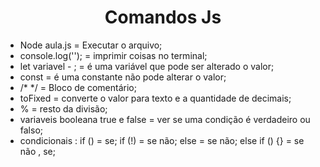 # <center>**Comandos Js**<center>



- Node aula.js = Executar o arquivo;
- console.log(''); = imprimir coisas no terminal;
- let variavel - ; = é uma variável que pode ser alterado o valor;
- const = é uma constante não pode alterar o valor;
- /* */ = Bloco de comentário;
- toFixed = converte o valor para texto e a quantidade de decimais;
- % = resto da divisão;
- variaveis booleana true e false = ver se uma condição é verdadeiro ou falso;
- condicionais : if () = se; 	if (!) = se não; 	else = se não;
  else if () {} = se não , se;

